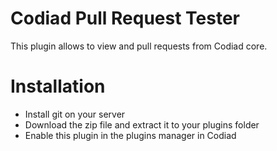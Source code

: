 # Codiad Pull Request Tester

This plugin allows to view and pull requests from Codiad core. 

# Installation

- Install git on your server
- Download the zip file and extract it to your plugins folder
- Enable this plugin in the plugins manager in Codiad
